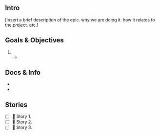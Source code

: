 ## Intro
[insert a brief description of the epic. why we are doing it. how it relates to the project. etc.]

## Goals & Objectives
1. 
    - 

## Docs & Info
- 
- 

## Stories
- [ ] 🚧 Story 1. 
- [ ] 🚧 Story 2. 
- [ ] 🚧 Story 3. 
